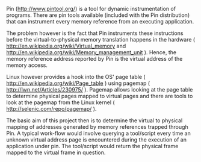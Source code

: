 Pin (http://www.pintool.org/) is a tool for dynamic instrumentation of programs. There are pin tools available (included with the Pin distribution) that can instrument every memory reference from an executing application.

The problem however is the fact that Pin instruments these
instructions before the virtual-to-physical memory translation happens in the hardware ( http://en.wikipedia.org/wiki/Virtual_memory and http://en.wikipedia.org/wiki/Memory_management_unit ). Hence, the memory reference address reported by Pin is the virtual address of the memory access.

Linux however provides a hook into the OS' page table (
http://en.wikipedia.org/wiki/Page_table ) using pagemap (
http://lwn.net/Articles/230975/ ). Pagemap allows looking at the page table to determine physical pages mapped to virtual pages and there are tools to look at the pagemap from the Linux kernel ( http://selenic.com/repo/pagemap/ ).

The basic aim of this project then is to determine the virtual to physical mapping of addresses generated by memory references trapped through Pin. A typical work-flow would involve querying a tool/script every time an unknown virtual address page is encountered during the execution of an application under pin. The tool/script would return the physical frame mapped to the virtual frame in question.